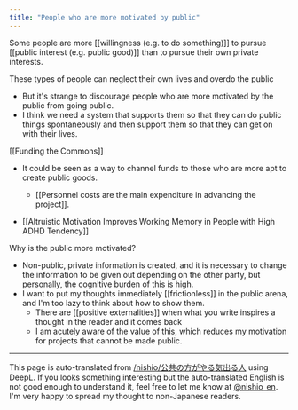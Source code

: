 ```yaml
---
title: "People who are more motivated by public"
---
```


Some people are more [[willingness (e.g. to do something)]] to pursue [[public interest (e.g. public good)]] than to pursue their own private interests.

These types of people can neglect their own lives and overdo the public
- But it's strange to discourage people who are more motivated by the public from going public.
- I think we need a system that supports them so that they can do public things spontaneously and then support them so that they can get on with their lives.

[[Funding the Commons]]
- It could be seen as a way to channel funds to those who are more apt to create public goods.
    - [[Personnel costs are the main expenditure in advancing the project]].

- [[Altruistic Motivation Improves Working Memory in People with High ADHD Tendency]]

Why is the public more motivated?
- Non-public, private information is created, and it is necessary to change the information to be given out depending on the other party, but personally, the cognitive burden of this is high.
- I want to put my thoughts immediately [[frictionless]] in the public arena, and I'm too lazy to think about how to show them.
    - There are [[positive externalities]] when what you write inspires a thought in the reader and it comes back
    - I am acutely aware of the value of this, which reduces my motivation for projects that cannot be made public.

---
This page is auto-translated from [/nishio/公共の方がやる気出る人](https://scrapbox.io/nishio/公共の方がやる気出る人) using DeepL. If you looks something interesting but the auto-translated English is not good enough to understand it, feel free to let me know at [@nishio_en](https://twitter.com/nishio_en). I'm very happy to spread my thought to non-Japanese readers.
